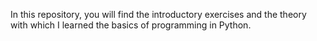 In this repository, you will find the introductory exercises and the theory with which I learned the basics of programming in Python.

